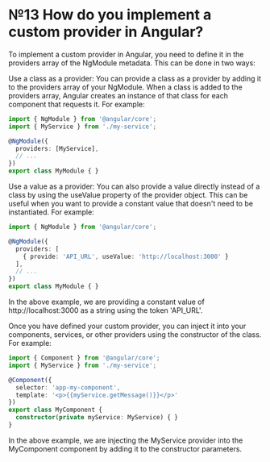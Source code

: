 # №13 How do you implement a custom provider in Angular?

To implement a custom provider in Angular, you need to define it in the providers array of the NgModule metadata. This can be done in two ways:

Use a class as a provider: You can provide a class as a provider by adding it to the providers array of your NgModule. When a class is added to the providers array, Angular creates an instance of that class for each component that requests it. For example:
```typescript
import { NgModule } from '@angular/core';
import { MyService } from './my-service';

@NgModule({
  providers: [MyService],
  // ...
})
export class MyModule { }
```
Use a value as a provider: You can also provide a value directly instead of a class by using the useValue property of the provider object. This can be useful when you want to provide a constant value that doesn't need to be instantiated. For example:

```typescript
import { NgModule } from '@angular/core';

@NgModule({
  providers: [
    { provide: 'API_URL', useValue: 'http://localhost:3000' }
  ],
  // ...
})
export class MyModule { }
```

In the above example, we are providing a constant value of http://localhost:3000 as a string using the token 'API_URL'.

Once you have defined your custom provider, you can inject it into your components, services, or other providers using the constructor of the class. For example:

```typescript
import { Component } from '@angular/core';
import { MyService } from './my-service';

@Component({
  selector: 'app-my-component',
  template: '<p>{{myService.getMessage()}}</p>'
})
export class MyComponent {
  constructor(private myService: MyService) { }
}
```
In the above example, we are injecting the MyService provider into the MyComponent component by adding it to the constructor parameters.